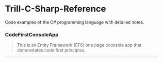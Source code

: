 # Trill-C-Sharp-Reference
Code examples of the C# programming language with detailed notes.

### CodeFirstConsoleApp
> This is an Entity Framework (EF6) one page cconsole app that demonstates code first principles.
***
<br>

